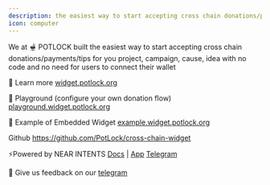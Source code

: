 ```yaml
---
description: the easiest way to start accepting cross chain donations/payments/tips for you project, campaign, cause, idea with no code and no need for users to connect their wallet
icon: computer
---
```

We at 🫕 POTLOCK built the easiest way to start accepting cross chain donations/payments/tips for you project, campaign, cause, idea with no code and no need for users to connect their wallet

📗 Learn more [widget.potlock.org](https://widget.potlock.org)

🛝 Playground (configure your own donation flow) [playground.widget.potlock.org](https://playground.widget.potlock.org)

🎁 Example of Embedded Widget [example.widget.potlock.org](https://example.widget.potlock.org)

Github https://github.com/PotLock/cross-chain-widget

⚡️Powered by NEAR INTENTS [Docs](https://docs.near-intents.org) | [App](https://app.near-intents.org)  [Telegram](https://t.me/near_intents)

💬 Give us feedback on our [telegram](https://potlock.org/community)